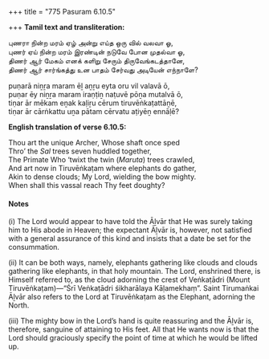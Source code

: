 +++
title = "775 Pasuram 6.10.5"

+++
**Tamil text and transliteration:**

புணரா நின்ற மரம் ஏழ் அன்று எய்த ஒரு வில் வலவா ஓ,  
புணர் ஏய் நின்ற மரம் இரண்டின் நடுவே போன முதல்வா ஓ,  
திணர் ஆர் மேகம் எனக் களிறு சேரும் திருவேங்கடத்தானே,  
திணர் ஆர் சார்ங்கத்து உன பாதம் சேர்வது அடியேன் எந்நாளே?

puṇarā niṉṟa maram ēḻ aṉṟu eyta oru vil valavā ō,  
puṇar ēy niṉṟa maram iraṇṭiṉ naṭuvē pōṉa mutalvā ō,  
tiṇar ār mēkam eṉak kaḷiṟu cērum tiruvēṅkaṭattāṉē,  
tiṇar ār cārṅkattu uṉa pātam cērvatu aṭiyēṉ ennāḷē?

**English translation of verse 6.10.5:**

Thou art the unique Archer, Whose shaft once sped  
Thro’ the *Sal* trees seven huddled together,  
The Primate Who ‘twixt the twin (*Maruta*) trees crawled,  
And art now in Tiruvēṅkaṭam where elephants do gather,  
Akin to dense clouds; My Lord, wielding the bow mighty.  
When shall this vassal reach Thy feet doughty?

#### Notes

\(i\) The Lord would appear to have told the Āḻvār that He was surely taking him to His abode in Heaven; the expectant Āḻvār is, however, not satisfied with a general assurance of this kind and insists that a date be set for the consummation.

\(ii\) It can be both ways, namely, elephants gathering like clouds and clouds gathering like elephants, in that holy mountain. The Lord, enshrined there, is Himself referred to, as the cloud adorning the crest of Veṅkaṭādri (Mount Tiruvēṅkaṭam)—“Śrī Veṅkaṭādri śikharālaya Kāḷamekhaṃ”. Saint Tirumaṅkai Āḻvār also refers to the Lord at Tiruvēṅkaṭam as the Elephant, adorning the North.

\(iii\) The mighty bow in the Lord’s hand is quite reassuring and the Āḻvār is, therefore, sanguine of attaining to His feet. All that He wants now is that the Lord should graciously specify the point of time at which he would be lifted up.


